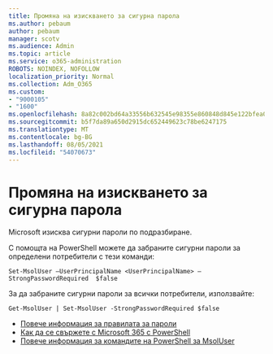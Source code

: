 ```yaml
---
title: Промяна на изискването за сигурна парола
ms.author: pebaum
author: pebaum
manager: scotv
ms.audience: Admin
ms.topic: article
ms.service: o365-administration
ROBOTS: NOINDEX, NOFOLLOW
localization_priority: Normal
ms.collection: Adm_O365
ms.custom:
- "9000105"
- "1600"
ms.openlocfilehash: 8a82c002bd64a33556b632545e98355e860848d845e122bfea06fbc5ee5dcb90
ms.sourcegitcommit: b5f7da89a650d2915dc652449623c78be6247175
ms.translationtype: MT
ms.contentlocale: bg-BG
ms.lasthandoff: 08/05/2021
ms.locfileid: "54070673"
---
```

# <a name="change-strong-password-requirement"></a>Промяна на изискването за сигурна парола

Microsoft изисква сигурни пароли по подразбиране.

С помощта на PowerShell можете да забраните сигурни пароли за определени потребители с тези команди:

`Set-MsolUser –UserPrincipalName <UserPrincipalName> –StrongPasswordRequired  $false`

За да забраните сигурни пароли за всички потребители, използвайте:

`Get-MsolUser | Set-MsolUser -StrongPasswordRequired $false`

- [Повече информация за правилата за пароли](https://docs.microsoft.com/azure/active-directory/authentication/concept-sspr-policy#password-policies-that-only-apply-to-cloud-user-accounts)
- [Как да се свържете с Microsoft 365 с PowerShell](https://docs.microsoft.com/office365/enterprise/powershell/connect-to-office-365-powershell#connect-with-the-microsoft-azure-active-directory-module-for-windows-powershell)
- [Повече информация за командите на PowerShell за MsolUser](https://docs.microsoft.com/powershell/module/msonline/set-msoluser?view=azureadps-1.0)
